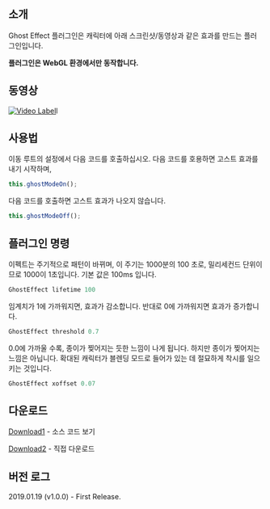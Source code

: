 
## 소개
Ghost Effect 플러그인은 캐릭터에 아래 스크린샷/동영상과 같은 효과를 만드는 플러그인입니다. 

**플러그인은 WebGL 환경에서만 동작합니다.**

## 동영상
[![Video Label](http://img.youtube.com/vi/GkPUvGcC1Zc/0.jpg)](https://youtu.be/GkPUvGcC1Zc?t=0s)l

## 사용법

이동 루트의 설정에서 다음 코드를 호출하십시오. 다음 코드를 호용하면 고스트 효과를 내기 시작하며,

```javascript
this.ghostModeOn();
```

다음 코드를 호출하면 고스트 효과가 나오지 않습니다.

```javascript
this.ghostModeOff();
```

## 플러그인 명령

이펙트는 주기적으로 패턴이 바뀌며, 이 주기는 1000분의 100 초로, 밀리세컨드 단위이므로 1000이 1초입니다. 기본 값은 100ms 입니다.

```javascript
GhostEffect lifetime 100
```

임계치가 1에 가까워지면, 효과가 감소합니다. 반대로 0에 가까워지면 효과가 증가합니다.

```javascript
GhostEffect threshold 0.7
```

0.0에 가까울 수록, 종이가 찢어지는 듯한 느낌이 나게 됩니다. 하지만 종이가 찢어지는 느낌은 아닙니다. 확대된 캐릭터가 블렌딩 모드로 들어가 있는 데 절묘하게 착시를 일으키는 것입니다.

```javascript
GhostEffect xoffset 0.07
```


## 다운로드
[Download1](https://github.com/biud436/MV/raw/master/RS_GhostEffect.js) - 소스 코드 보기

<a href="https://minhaskamal.github.io/DownGit/#/home?url=https://github.com/biud436/MV/blob/master/RS_GhostEffect.js" target="_blank">Download2</a> - 직접 다운로드


## 버전 로그
2019.01.19 (v1.0.0) - First Release.